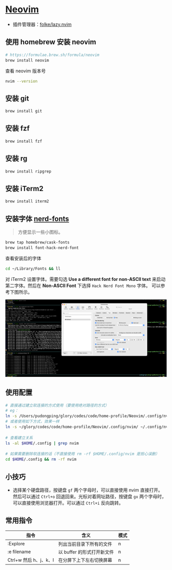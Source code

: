 # [Neovim](https://github.com/neovim/neovim)

- 插件管理器：[folke/lazy.nvim](https://github.com/folke/lazy.nvim)

## 使用 homebrew 安装 neovim

```bash
# https://formulae.brew.sh/formula/neovim
brew install neovim
```

查看 neovim 版本号

```bash
nvim --version
```

## 安装 git

```bash
brew install git
```

## 安装 fzf

```bash
brew install fzf
```

## 安装 rg

```bash
brew install ripgrep
```

## 安装 iTerm2

```bash
brew install iterm2
```

## 安装字体 [nerd-fonts](https://github.com/ryanoasis/nerd-fonts#font-installation)

> 方便显示一些小图标。

```bash
brew tap homebrew/cask-fonts
brew install font-hack-nerd-font
```

查看安装后的字体

```bash
cd ~/Library/Fonts && ll
```

对 iTerm2 设置字体。需要勾选 **Use a different font for non-ASCII text** 来启动第二字体。然后在 **Non-ASCII Font** 下选择 `Hack Nerd Font Mono` 字体。
可以参考下图所示。

![](./imgs/iterm2-setting-front.png)

## 使用配置

```bash
# 直接通过建立软连接的方式使用（要使用绝对路径的方式）
# eg：
ln -s /Users/pudongping/glory/codes/code/home-profile/Neovim/.config/nvim $HOME/.config/nvim
# 或者使用如下方式，效果一样
ln -s ~/glory/codes/code/home-profile/Neovim/.config/nvim/ ~/.config/nvim

# 查看建立关系
ls -al $HOME/.config | grep nvim

# 如果需要删除软连接的话（不直接使用 rm -rf $HOME/.config/nvim 是担心误删）
cd $HOME/.config && rm -rf nvim
```

## 小技巧

- 选择某个硬盘路径，按键盘 `gf` 两个字母时，可以直接使用 nvim 直接打开。然后可以通过 `Ctrl+o` 回退回来。光标对着网址路径，按键盘 `gx` 两个字母时，可以直接使用浏览器打开。可以通过 `Ctrl+i` 反向跳转。

## 常用指令

| 指令   | 含义 | 模式  |
|------| --- |-----|
| :Explore | 列出当前目录下所有的文件 | n   |
| :e filename | 以 buffer 的形式打开新文件 | n |
| Ctrl+w 然后 h、j、k、l | 在分屏下上下左右切换屏幕 | n |
